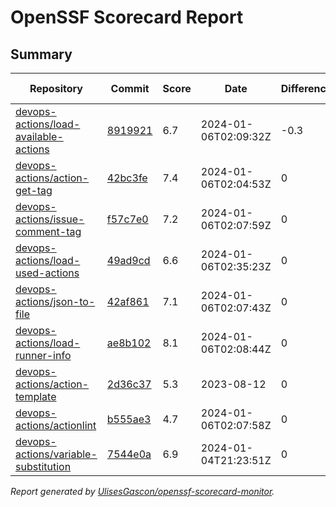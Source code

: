 # OpenSSF Scorecard Report

## Summary

| Repository | Commit | Score | Date | Difference | Report Link | StepSecurity Link |
| -- | -- | -- | -- | -- | -- | -- |
| [devops-actions/load-available-actions](https://github.com/devops-actions/load-available-actions) | [8919921](https://github.com/devops-actions/load-available-actions/commit/8919921728e3bf10782a9541b9f06600f78a557b) | 6.7 | 2024-01-06T02:09:32Z | -0.3 | [Full Report](https://deps.dev/project/github/devops-actions%2Fload-available-actions) | [Fix it](http://app.stepsecurity.io/securerepo?repo=devops-actions/load-available-actions) |
| [devops-actions/action-get-tag](https://github.com/devops-actions/action-get-tag) | [42bc3fe](https://github.com/devops-actions/action-get-tag/commit/42bc3fee93b72f952a03786946dcad17fe092612) | 7.4 | 2024-01-06T02:04:53Z | 0 | [Full Report](https://deps.dev/project/github/devops-actions%2Faction-get-tag) | [Fix it](http://app.stepsecurity.io/securerepo?repo=devops-actions/action-get-tag) |
| [devops-actions/issue-comment-tag](https://github.com/devops-actions/issue-comment-tag) | [f57c7e0](https://github.com/devops-actions/issue-comment-tag/commit/f57c7e02c5ded0fbbf9720f324c83af921185742) | 7.2 | 2024-01-06T02:07:59Z | 0 | [Full Report](https://deps.dev/project/github/devops-actions%2Fissue-comment-tag) | [Fix it](http://app.stepsecurity.io/securerepo?repo=devops-actions/issue-comment-tag) |
| [devops-actions/load-used-actions](https://github.com/devops-actions/load-used-actions) | [49ad9cd](https://github.com/devops-actions/load-used-actions/commit/49ad9cd702dec23ee747f38d5381a3faaca287b0) | 6.6 | 2024-01-06T02:35:23Z | 0 | [Full Report](https://deps.dev/project/github/devops-actions%2Fload-used-actions) | [Fix it](http://app.stepsecurity.io/securerepo?repo=devops-actions/load-used-actions) |
| [devops-actions/json-to-file](https://github.com/devops-actions/json-to-file) | [42af861](https://github.com/devops-actions/json-to-file/commit/42af8610e3b413a8455efd43149798be0307b344) | 7.1 | 2024-01-06T02:07:43Z | 0 | [Full Report](https://deps.dev/project/github/devops-actions%2Fjson-to-file) | [Fix it](http://app.stepsecurity.io/securerepo?repo=devops-actions/json-to-file) |
| [devops-actions/load-runner-info](https://github.com/devops-actions/load-runner-info) | [ae8b102](https://github.com/devops-actions/load-runner-info/commit/ae8b10272b7e93e77376d71515d214387e3d748b) | 8.1 | 2024-01-06T02:08:44Z | 0 | [Full Report](https://deps.dev/project/github/devops-actions%2Fload-runner-info) | [Fix it](http://app.stepsecurity.io/securerepo?repo=devops-actions/load-runner-info) |
| [devops-actions/action-template](https://github.com/devops-actions/action-template) | [2d36c37](https://github.com/devops-actions/action-template/commit/2d36c375d37dfe4b9bd08bacb5bae3728b201d2f) | 5.3 | 2023-08-12 | 0 | [Full Report](https://deps.dev/project/github/devops-actions%2Faction-template) | [Fix it](http://app.stepsecurity.io/securerepo?repo=devops-actions/action-template) |
| [devops-actions/actionlint](https://github.com/devops-actions/actionlint) | [b555ae3](https://github.com/devops-actions/actionlint/commit/b555ae3ad0fc38e3e8a0f8201125dcae847167eb) | 4.7 | 2024-01-06T02:07:58Z | 0 | [Full Report](https://deps.dev/project/github/devops-actions%2Factionlint) | [Fix it](http://app.stepsecurity.io/securerepo?repo=devops-actions/actionlint) |
| [devops-actions/variable-substitution](https://github.com/devops-actions/variable-substitution) | [7544e0a](https://github.com/devops-actions/variable-substitution/commit/7544e0a5ce4d8a1cc571a136a73bb0e0db831520) | 6.9 | 2024-01-04T21:23:51Z | 0 | [Full Report](https://deps.dev/project/github/devops-actions%2Fvariable-substitution) | [Fix it](http://app.stepsecurity.io/securerepo?repo=devops-actions/variable-substitution) |

_Report generated by [UlisesGascon/openssf-scorecard-monitor](https://github.com/UlisesGascon/openssf-scorecard-monitor)._